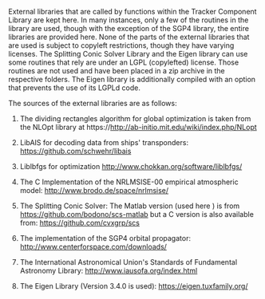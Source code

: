 External libraries that are called by functions within the Tracker
Component Library are kept here. In many instances, only a few of the
routines in the library are used, though with the exception of the SGP4
library, the entire libraries are provided here. None of the parts of the
external libraries that are used is subject to copyleft restrictions,
though they have varying licenses. The Splitting Conic Solver Library and
the Eigen library can use some routines that rely are under an LGPL
(copylefted) license. Those routines are not used and have been placed in a
zip archive in the respective folders. The Eigen library is additionally
compiled with an option that prevents the use of its LGPLd code.

The sources of the external libraries are as follows:

1) The dividing rectangles algorithm for global optimization is taken from
   the NLOpt library at
https://http://ab-initio.mit.edu/wiki/index.php/NLopt

2) LibAIS for decoding data from ships' transponders:
https://github.com/schwehr/libais

3) Liblbfgs for optimization
http://www.chokkan.org/software/liblbfgs/

4) The C Implementation of the NRLMSISE-00 empirical atmospheric model:
http://www.brodo.de/space/nrlmsise/

5) The Splitting Conic Solver:
The Matlab version (used here ) is from
https://github.com/bodono/scs-matlab
but a C version is also available from:
https://github.com/cvxgrp/scs

6) The implementation of the SGP4 orbital propagator:
http://www.centerforspace.com/downloads/

7) The International Astronomical Union's Standards of Fundamental
   Astronomy Library:
http://www.iausofa.org/index.html

8) The Eigen Library (Version 3.4.0 is used):
https://eigen.tuxfamily.org/
